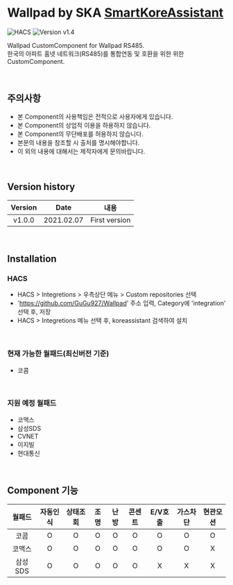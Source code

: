 # Wallpad by SKA [SmartKoreAssistant][skorea_link]

![HACS][hacs-shield]
![Version v1.4][version-shield]

Wallpad CustomComponent for Wallpad RS485.<br>
한국의 아파트 홈넷 네트워크(RS485)를 통합연동 및 호환을 위한 위한 CustomComponent.

<br>

## 주의사항
- 본 Component의 사용책임은 전적으로 사용자에게 있습니다.
- 본 Component의 상업적 이용을 하용하지 않습니다.
- 본 Component의 무단배포를 허용하지 않습니다.
- 본문의 내용을 참조할 시 출처를 명시해야합니다.
- 이 외의 내용에 대해서는 제작자에게 문의바랍니다.

<br>


## Version history
| Version | Date        | 내용              |
| :-----: | :---------: | ----------------------- |
| v1.0.0  | 2021.02.07  | First version |

<br>

## Installation
### HACS
- HACS > Integretions > 우측상단 메뉴 > Custom repositories 선택
- 'https://github.com/GuGu927/Wallpad' 주소 입력, Category에 'integration' 선택 후, 저장
- HACS > Integretions 메뉴 선택 후, koreassistant 검색하여 설치

<br>

### 현재 가능한 월패드(최신버전 기준)
- 코콤

<br>

### 지원 예정 월패드
- 코맥스
- 삼성SDS
- CVNET
- 이지빌
- 현대통신

<br>

## Component 기능
| 월패드 | 자동인식 | 상태조회 | 조명 | 난방 | 콘센트 | E/V호출 | 가스차단 | 현관모션 |
| :--: | :--: | :--: | :--: | :--: | :--: | :--: | :--: | :--: |
| 코콤 | O | O | O | O | O | O | O | O |
| 코맥스 | O | O | O | O | O | O | O | X |
| 삼성SDS | O | O | O | O | O | X | X | X |

[skorea_link]: https://cafe.naver.com/koreassistant
[version-shield]: https://img.shields.io/badge/version-v1.0.0-orange.svg
[hacs-shield]: https://img.shields.io/badge/HACS-Custom-red.svg
